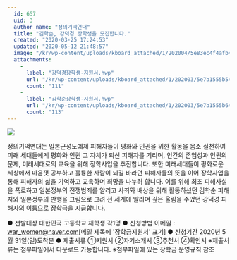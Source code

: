 ```yaml
---
  id: 657
  uid: 3
  author_name: "정의기억연대"
  title: "김학순, 강덕경 장학생을 모집합니다."
  created: "2020-03-25 17:24:53"
  updated: "2020-05-12 21:48:57"
  image: "/kr/wp-content/uploads/kboard_attached/1/202004/5e83ec4f4afb42169563.jpg"
  attachments: 
    - 
      label: "강덕경장학생-지원서.hwp"
      url: "/kr/wp-content/uploads/kboard_attached/1/202003/5e7b1555b54698591419.hwp"
      count: "111"
    - 
      label: "김학순장학생-지원서.hwp"
      url: "/kr/wp-content/uploads/kboard_attached/1/202003/5e7b1555b644c6324413.hwp"
      count: "113"
---
```

![](/kr/wp-content/uploads/kboard_attached/1/202004/5e83ec4f4afb42169563.jpg)

정의기억연대는 일본군성노예제 피해자들이 평화와 인권을 위한 활동을 몸소 실천하여 미래 세대들에게 평화와 인권 그 자체가 되신 피해자를 기리며, 인간의 존엄성과 인권의 문제, 미래세대로의 교육을 위해 장학사업을 추진합니다.
또한 미래세대들이 평화로운 세상에서 마음껏 공부하고 훌륭한 사람이 되길 바라던 피해자들의 뜻을 이어 장학사업을 통해 피해자의 삶을 기억하고 교육하며 희망을 나누려 합니다. 이를 위해 최초 피해사실을 폭로하고 일본정부의 전쟁범죄를 알리고 사죄와 배상을 위해 활동하셨던 김학순 피해자와 일본정부의 만행을 그림으로 그려 전 세계에 알리며 깊은 울림을 주었던 강덕경 피해자의 이름으로 장학금을 지급합니다.

● 선발대상 
 대한민국 고등학교 재학생 각1명
● 신청방법
 이메일 : war_women@naver.com\[메일 제목에 '장학금지원서' 표기\]
● 신청기간
 2020년 5월 31일(일)도착분
● 제출서류
 ①지원서 ②자기소개서 ③추천서 ④확인서
 ※제출서류는 첨부파일에서 다운로드 가능합니다.
 ※첨부파일에 있는 장학금 운영규칙 참조